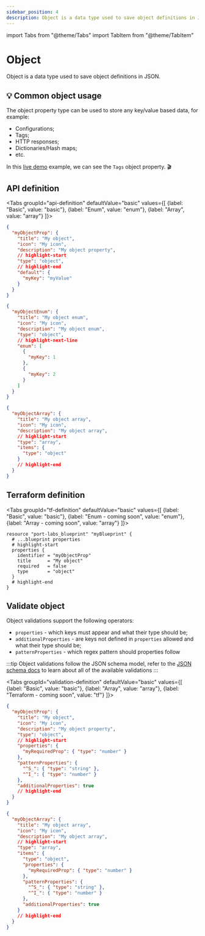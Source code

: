 ```yaml
---
sidebar_position: 4
description: Object is a data type used to save object definitions in JSON
---
```


import Tabs from "@theme/Tabs"
import TabItem from "@theme/TabItem"

# Object

Object is a data type used to save object definitions in JSON.

## 💡 Common object usage

The object property type can be used to store any key/value based data, for example:

- Configurations;
- Tags;
- HTTP responses;
- Dictionaries/Hash maps;
- etc.

In this [live demo](https://demo.getport.io/cloudResources) example, we can see the `Tags` object property. 🎬

## API definition

<Tabs groupId="api-definition" defaultValue="basic" values={[
{label: "Basic", value: "basic"},
{label: "Enum", value: "enum"},
{label: "Array", value: "array"}
]}>

<TabItem value="basic">

```json showLineNumbers
{
  "myObjectProp": {
    "title": "My object",
    "icon": "My icon",
    "description": "My object property",
    // highlight-start
    "type": "object",
    // highlight-end
    "default": {
      "myKey": "myValue"
    }
  }
}
```

</TabItem>
<TabItem value="enum">

```json showLineNumbers
{
  "myObjectEnum": {
    "title": "My object enum",
    "icon": "My icon",
    "description": "My object enum",
    "type": "object",
    // highlight-next-line
    "enum": [
      {
        "myKey": 1
      },
      {
        "myKey": 2
      }
    ]
  }
}
```

</TabItem>
<TabItem value="array">

```json showLineNumbers
{
  "myObjectArray": {
    "title": "My object array",
    "icon": "My icon",
    "description": "My object array",
    // highlight-start
    "type": "array",
    "items": {
      "type": "object"
    }
    // highlight-end
  }
}
```

</TabItem>
</Tabs>

## Terraform definition

<Tabs groupId="tf-definition" defaultValue="basic" values={[
{label: "Basic", value: "basic"},
{label: "Enum - coming soon", value: "enum"},
{label: "Array - coming soon", value: "array"}
]}>

<TabItem value="basic">

```hcl showLineNumbers
resource "port-labs_blueprint" "myBlueprint" {
  # ...blueprint properties
  # highlight-start
  properties {
    identifier = "myObjectProp"
    title      = "My object"
    required   = false
    type       = "object"
  }
  # highlight-end
}
```

</TabItem>
</Tabs>

## Validate object

Object validations support the following operators:

- `properties` - which keys must appear and what their type should be;
- `additionalProperties` - are keys not defined in `properties` allowed and what their type should be;
- `patternProperties` - which regex pattern should properties follow

:::tip
Object validations follow the JSON schema model, refer to the [JSON schema docs](https://json-schema.org/understanding-json-schema/reference/object.html) to learn about all of the available validations
:::

<Tabs groupId="validation-definition" defaultValue="basic" values={[
{label: "Basic", value: "basic"},
{label: "Array", value: "array"},
{label: "Terraform - coming soon", value: "tf"}
]}>

<TabItem value="basic">

```json showLineNumbers
{
  "myObjectProp": {
    "title": "My object",
    "icon": "My icon",
    "description": "My object property",
    "type": "object",
    // highlight-start
    "properties": {
      "myRequiredProp": { "type": "number" }
    },
    "patternProperties": {
      "^S_": { "type": "string" },
      "^I_": { "type": "number" }
    },
    "additionalProperties": true
    // highlight-end
  }
}
```

</TabItem>

<TabItem value="array">

```json showLineNumbers
{
  "myObjectArray": {
    "title": "My object array",
    "icon": "My icon",
    "description": "My object array",
    // highlight-start
    "type": "array",
    "items": {
      "type": "object",
      "properties": {
        "myRequiredProp": { "type": "number" }
      },
      "patternProperties": {
        "^S_": { "type": "string" },
        "^I_": { "type": "number" }
      },
      "additionalProperties": true
    }
    // highlight-end
  }
}
```

</TabItem>
</Tabs>
